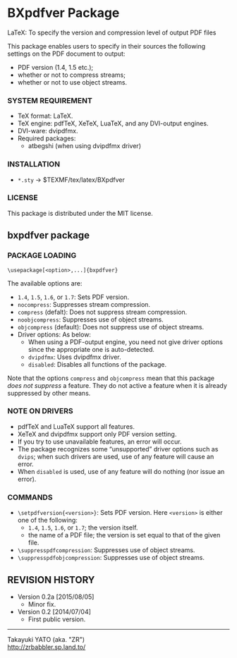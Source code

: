 BXpdfver Package
================

LaTeX: To specify the version and compression level of output PDF files

This package enables users to specify in their sources the following
settings on the PDF document to output:

  * PDF version (1.4, 1.5 etc.);
  * whether or not to compress streams;
  * whether or not to use object streams.

### SYSTEM REQUIREMENT

  * TeX format: LaTeX.
  * TeX engine: pdfTeX, XeTeX, LuaTeX, and any DVI-output engines.
  * DVI-ware: dvipdfmx.
  * Required packages:
      - atbegshi (when using dvipdfmx driver)

### INSTALLATION

  - `*.sty` → $TEXMF/tex/latex/BXpdfver

### LICENSE

This package is distributed under the MIT license.

bxpdfver package
----------------

### PACKAGE LOADING

    \usepackage[<option>,...]{bxpdfver}

The available options are:

  * `1.4`, `1.5`, `1.6`, or `1.7`: Sets PDF version.
  * `nocompress`: Suppresses stream compression.
  * `compress` (defalt): Does not suppress stream compression.
  * `noobjcompress`: Suppresses use of object streams.
  * `objcompress` (default): Does not suppress use of object streams.
  * Driver options: As below:
      + When using a PDF-output engine, you need not give driver options
        since the appropriate one is auto-detected.
      + `dvipdfmx`: Uses dvipdfmx driver.
      + `disabled`: Disables all functions of the package.

Note that the options `compress` and `objcompress` mean that this
package *does not suppress* a feature. They do not active a feature
when it is already suppressed by other means.

### NOTE ON DRIVERS

  * pdfTeX and LuaTeX support all features.
  * XeTeX and dvipdfmx support only PDF version setting.
  * If you try to use unavailable features, an error will occur.
  * The package recognizes some “unsupported” driver options such as
    `dvips`; when such drivers are used, use of any feature will cause
    an error.
  * When `disabled` is used, use of any feature will do nothing (nor
    issue an error).

### COMMANDS

  * `\setpdfversion{<version>}`: Sets PDF version.
    Here `<version>` is either one of the following:
      + `1.4`, `1.5`, `1.6`, or `1.7`; the version itself.
      + the name of a PDF file; the version is set equal to that of
        the given file.
  * `\suppresspdfcompression`: Suppresses use of object streams.
  * `\suppresspdfobjcompression`: Suppresses use of object streams.

REVISION HISTORY
----------------

  * Version 0.2a [2015/08/05]
      - Minor fix.
  * Version 0.2  [2014/07/04]
      - First public version.

--------------------
Takayuki YATO (aka. "ZR")  
http://zrbabbler.sp.land.to/
